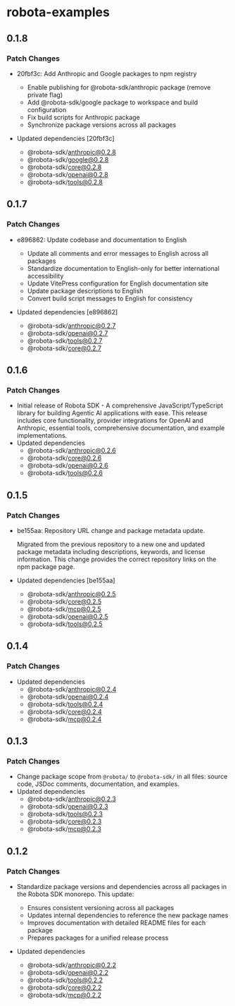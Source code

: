# robota-examples

## 0.1.8

### Patch Changes

- 20fbf3c: Add Anthropic and Google packages to npm registry

  - Enable publishing for @robota-sdk/anthropic package (remove private flag)
  - Add @robota-sdk/google package to workspace and build configuration
  - Fix build scripts for Anthropic package
  - Synchronize package versions across all packages

- Updated dependencies [20fbf3c]
  - @robota-sdk/anthropic@0.2.8
  - @robota-sdk/google@0.2.8
  - @robota-sdk/core@0.2.8
  - @robota-sdk/openai@0.2.8
  - @robota-sdk/tools@0.2.8

## 0.1.7

### Patch Changes

- e896862: Update codebase and documentation to English

  - Update all comments and error messages to English across all packages
  - Standardize documentation to English-only for better international accessibility
  - Update VitePress configuration for English documentation site
  - Update package descriptions to English
  - Convert build script messages to English for consistency

- Updated dependencies [e896862]
  - @robota-sdk/anthropic@0.2.7
  - @robota-sdk/openai@0.2.7
  - @robota-sdk/tools@0.2.7
  - @robota-sdk/core@0.2.7

## 0.1.6

### Patch Changes

- Initial release of Robota SDK - A comprehensive JavaScript/TypeScript library for building Agentic AI applications with ease. This release includes core functionality, provider integrations for OpenAI and Anthropic, essential tools, comprehensive documentation, and example implementations.
- Updated dependencies
  - @robota-sdk/anthropic@0.2.6
  - @robota-sdk/core@0.2.6
  - @robota-sdk/openai@0.2.6
  - @robota-sdk/tools@0.2.6

## 0.1.5

### Patch Changes

- be155aa: Repository URL change and package metadata update.

  Migrated from the previous repository to a new one and updated package metadata including descriptions, keywords, and license information. This change provides the correct repository links on the npm package page.

- Updated dependencies [be155aa]
  - @robota-sdk/anthropic@0.2.5
  - @robota-sdk/core@0.2.5
  - @robota-sdk/mcp@0.2.5
  - @robota-sdk/openai@0.2.5
  - @robota-sdk/tools@0.2.5

## 0.1.4

### Patch Changes

- Updated dependencies
  - @robota-sdk/anthropic@0.2.4
  - @robota-sdk/openai@0.2.4
  - @robota-sdk/tools@0.2.4
  - @robota-sdk/core@0.2.4
  - @robota-sdk/mcp@0.2.4

## 0.1.3

### Patch Changes

- Change package scope from `@robota/` to `@robota-sdk/` in all files: source code, JSDoc comments, documentation, and examples.
- Updated dependencies
  - @robota-sdk/anthropic@0.2.3
  - @robota-sdk/openai@0.2.3
  - @robota-sdk/tools@0.2.3
  - @robota-sdk/core@0.2.3
  - @robota-sdk/mcp@0.2.3

## 0.1.2

### Patch Changes

- Standardize package versions and dependencies across all packages in the Robota SDK monorepo. This update:

  - Ensures consistent versioning across all packages
  - Updates internal dependencies to reference the new package names
  - Improves documentation with detailed README files for each package
  - Prepares packages for a unified release process

- Updated dependencies
  - @robota-sdk/anthropic@0.2.2
  - @robota-sdk/openai@0.2.2
  - @robota-sdk/tools@0.2.2
  - @robota-sdk/core@0.2.2
  - @robota-sdk/mcp@0.2.2
